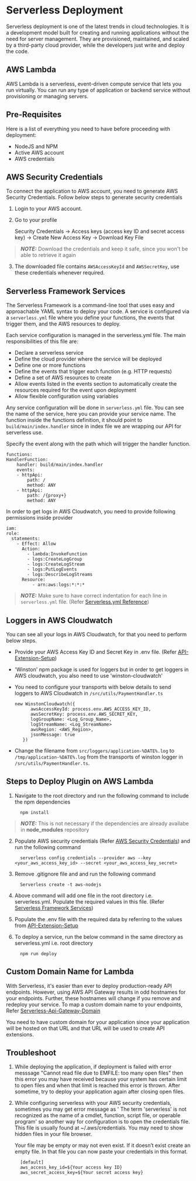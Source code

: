 # Serverless Deployment

Serverless deployment is one of the latest trends in cloud technologies. It is a development model built for creating and running applications without the need for server management. They are provisioned, maintained, and scaled by a third-party cloud provider, while the developers just write and deploy the code.

## AWS Lambda

AWS Lambda is a serverless, event-driven compute service that lets you run virtually. You can run any type of application or backend service without provisioning or managing servers.

## Pre-Requisites

Here is a list of everything you need to have before proceeding with deployment:

- NodeJS and NPM
- Active AWS account
- AWS credentials

## <a name="AWSSecurityCredentials"></a>AWS Security Credentials

To connect the application to AWS account, you need to generate AWS Security Credentials. Follow below steps to generate security credentials

1. Login to your AWS account.

2. Go to your profile

   Security Credentials -> Access keys (access key ID and secret access key) -> Create New Access Key -> Download Key File

> **_NOTE:_** Download the credentials and keep it safe, since you won't be able to retrieve it again

3. The downloaded file contains `AWSAccessKeyId` and `AWSSecretKey`, use these credentials whenever required.

## <a name="ServerlessFrameworkServices"></a>Serverless Framework Services

The Serverless Framework is a command-line tool that uses easy and approachable YAML syntax to deploy your code. A service is configured via a `serverless.yml` file where you define your functions, the events that trigger them, and the AWS resources to deploy.

Each service configuration is managed in the serverless.yml file. The main responsibilities of this file are:

- Declare a serverless service
- Define the cloud provider where the service will be deployed 
- Define one or more functions
- Define the events that trigger each function (e.g. HTTP requests)
- Define a set of AWS resources to create
- Allow events listed in the events section to automatically create the resources required for the event upon deployment
- Allow flexible configuration using variables

Any service configuration will be done in `serverless.yml` file. You can see the name of the service, here you can provide your service name. The function inside the functions definition, it should point to `build/main/index.handler` since in index file we are wrapping our API for serverless use.

Specify the event along with the path which will trigger the handler function.

    functions:
    HandlerFunction:
        handler: build/main/index.handler
        events: 
        - httpApi: 
            path: /
            method: ANY
        - httpApi: 
            path: /{proxy+}
            method: ANY

In order to get logs in AWS Cloudwatch, you need to provide following permissions inside provider

    iam:
    role:
      statements:
        - Effect: Allow
          Action:
            - lambda:InvokeFunction
            - logs:CreateLogGroup
            - logs:CreateLogStream
            - logs:PutLogEvents
            - logs:DescribeLogStreams
          Resource:
              - arn:aws:logs:*:*:*

> **_NOTE:_** Make sure to have correct indentation for each line in `serverless.yml` file. (Refer [Serverless.yml Reference](https://www.serverless.com/framework/docs/providers/aws/guide/serverless.yml))

## Loggers in AWS Cloudwatch

You can see all your logs in AWS Cloudwatch, for that you need to perform below steps.
- Provide your AWS Access Key ID and Secret Key in .env file. (Refer [API-Extension-Setup](API-Extension-Setup.md))
- 'Winston' npm package is used for loggers but in order to get loggers in AWS cloudwatch, you also need to use 'winston-cloudwatch'
- You need to configure your transports with below details to send loggers to AWS Cloudwatch in `/src/utils/PaymentHandler.ts`

      new WinstonCloudwatch({
            awsAccessKeyId: process.env.AWS_ACCESS_KEY_ID,
            awsSecretKey: process.env.AWS_SECRET_KEY,
            logGroupName: <Log_Group_Name>,
            logStreamName: <Log_StreamName>
            awsRegion: <AWS_Region>,
            jsonMessage: true
         })
- Change the filename from `src/loggers/application-%DATE%.log` to `/tmp/application-%DATE%.log` from the transports of winston logger in `/src/utils/PaymentHandler.ts`.

## <a name="AWSDeploymentSteps"></a>Steps to Deploy Plugin on AWS Lambda

1. Navigate to the root directory and run the following command to include the npm dependencies

         npm install

> **_NOTE:_** This is not necessary if the dependencies are already availabe in <b>node_modules</b> repository

2. Populate AWS security credentials (Refer [AWS Security Credentials](#AWSSecurityCredentials)) and run the following command

         serverless config credentials --provider aws --key <your_aws_access_key_id> --secret <your_aws_access_key_secret>

3. Remove .gitignore file and and run the following command

         Serverless create -t aws-nodejs

4. Above command will add one file in the root directory i.e. serverless.yml. Populate the required values in this file. (Refer [Serverless Framework Services](#ServerlessFrameworkServices))

5. Populate the .env file with the required data by referring to the values from [API-Extension-Setup](API-Extension-Setup.md)

6. To deploy a service, run the below command in the same directory as serverless.yml i.e. root directory

         npm run deploy

## Custom Domain Name for Lambda     

With Serverless, it's easier than ever to deploy production-ready API endpoints. However, using AWS API Gateway results in odd hostnames for your endpoints. Further, these hostnames will change if you remove and redeploy your service. To map a custom domain name to your endpoints, Refer [Serverless-Api-Gateway-Domain](https://www.serverless.com/blog/serverless-api-gateway-domain/)

You need to have custom domain for your application since your application will be hosted on that URL and that URL will be used to create API extensions.



## Troubleshoot

1. While deploying the application, if deployment is failed with error messsage "Cannot read file due to EMFILE: too many open files" then this error you may have received because your system has certain limit to open files and when that limit is reached this error is thrown. After sometime, try to deploy your application again after closing open files.

2. While configuring serverless with your AWS security credentials, sometimes you may get error message as ' The term 'serverless' is not recognized as the name of a cmdlet, function, script file, or operable program' so another way for configuration is to open the credentials file. This file is usually found at ~/.aws/credentials. You may need to show hidden files in your file browser.

   Your file may be empty or may not even exist. If it doesn’t exist create an empty file. In that file you can now paste your credentials in this format. 

         [default]
         aws_access_key_id=${Your access key ID}
         aws_secret_access_key=${Your secret access key}